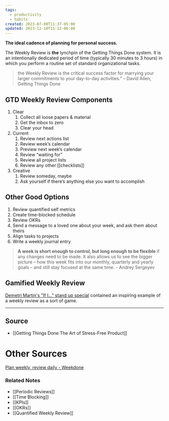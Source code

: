 ```yaml
---
tags:
  - productivity
  - habits
created: 2023-07-08T11:37-05:00
updated: 2023-12-18T15:12-06:00
---
```

**The ideal cadence of planning for personal success.**

The Weekly Review is **the** lynchpin of the Getting Things Done system. It is an intentionally dedicated period of time (typically 30 minutes to 3 hours) in which you perform a routine set of standard organizational tasks.

> the Weekly Review is the critical success factor for marrying your larger commitments to your day-to-day activities.” – David Allen, Getting Things Done
> 

## GTD Weekly Review Components

1. Clear
    1. Collect all loose papers & material
    2. Get the inbox to zero
    3. Clear your head
2. Current
    1. Review next actions list
    2. Review week’s calendar
    3. Preview next week’s calendar 
    4. Review “waiting for”
    5. Review all project lists
    6. Review any other [[checklists]]
3. Creative
    1. Review someday, maybe
    2. Ask yourself if there’s anything else you want to accomplish 

## Other Good Options

1. Review quantified self metrics
2. Create time-blocked schedule 
3. Review OKRs
4. Send a message to a loved one about your week, and ask them about theirs
5. Align tasks to projects 
6. Write a weekly journal entry

> **A week is short enough to control, but long enough to be flexible** if any changes need to be made. It also allows us to see the bigger picture – how this week fits into our monthly, quarterly and yearly goals – and still stay focused at the same time. - Andrey Sergeyev
> 

## Gamified Weekly Review

[Demetri Martin's "If I..." stand up special](https://www.youtube.com/watch?v=NzsEtafv-FA&t=371s) contained an inspiring example of a weekly review as a sort of game.

---

## Source
- [[Getting Things Done The Art of Stress-Free Product]]

# Other Sources

[Plan weekly, review daily - Weekdone](https://blog.weekdone.com/plan-weekly-review-daily/)

### Related Notes
- [[Periodic Reviews]]
- [[Time Blocking]]
- [[KPIs]]
- [[OKRs]]
- [[Quantified Weekly Review]]